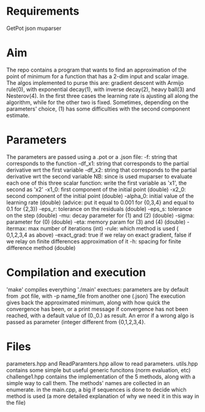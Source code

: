 # Requirements
GetPot
json
muparser

# Aim
The repo contains a program that wants to find an approximation of the point of minimum for a function that has a 2-dim input and scalar image.
The algos implemented to purse this are: gradient descent with Armijo rule(0), with exponential decay(1), with inverse decay(2), heavy ball(3) and Nesterov(4).
In the first three cases the learning rate is ajusting all along the algorithm, while for the other two is fixed. Sometimes, depending on the parameters' choice, (1) has some difficulties with the second component estimate.

# Parameters
The parameters are passed using a .pot or a .json file:
-f: string that corresponds to the function
-df_x1: string that corresponds to the partial derivative wrt the first variable
-df_x2: string that corresponds to the partial derivative wrt the second variable
NB: since is used muparser to evaluate each one of this three scalar function: write the first variable as 'x1', the second as 'x2'
-x1_0: first component of the initial point (double)
-x2_0: second component of the initial point (double)
-alpha_0: initial value of the learning rate (double) (advice: put it equal to 0.001 for {0,3,4} and equal to 0.1 for {2,3})
-eps_r: tolerance on the residuals (double)
-eps_s: tolerance on the step (double)
-mu: decay parameter for (1) and (2) (double)
-sigma: parameter for (0) (double)
-eta: memory param for (3) and (4) (double)
-itermax: max number of iterations (int)
-rule: which method is used ( 0,1,2,3,4 as above)
-exact_grad: true if we relay on exact gradient, false if we relay on finite differences approximation of it
-h: spacing for finite difference method (double)

# Compilation and execution
'make' compiles everything
'./main' exectues: parameters are by default from .pot file, with -p name_file from another one (.json)
The execution gives back the approximated minimum, along with how quick the convergence has been, or a print message if convergence has not been reached, with a default value of (0.,0.) as result. An error if a wrong algo is passed as parameter (integer different from {0,1,2,3,4}.

# Files
parameters.hpp and ReadParamters.hpp allow to read parameters.
utils.hpp contains some simple but useful generic funcitons (norm evaluation, etc)
challenge1.hpp contains the implementation of the 5 methods, along with a simple way to call them. The methods' names are collected in an enumerate.
in the main.cpp, a big if sequences is done to decide which method is used (a more detailed explanation of why we need it in this way in the file)
